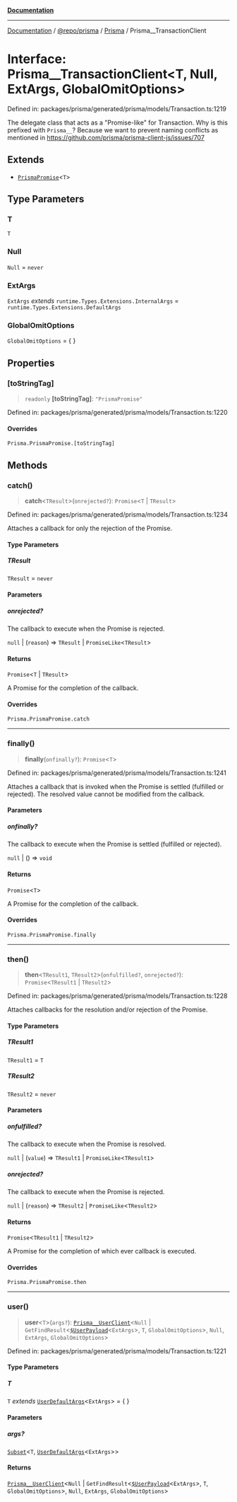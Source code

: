 [**Documentation**](../../../../../README.md)

***

[Documentation](../../../../../README.md) / [@repo/prisma](../../../README.md) / [Prisma](../README.md) / Prisma\_\_TransactionClient

# Interface: Prisma\_\_TransactionClient\<T, Null, ExtArgs, GlobalOmitOptions\>

Defined in: packages/prisma/generated/prisma/models/Transaction.ts:1219

The delegate class that acts as a "Promise-like" for Transaction.
Why is this prefixed with `Prisma__`?
Because we want to prevent naming conflicts as mentioned in
https://github.com/prisma/prisma-client-js/issues/707

## Extends

- [`PrismaPromise`](../type-aliases/PrismaPromise.md)\<`T`\>

## Type Parameters

### T

`T`

### Null

`Null` = `never`

### ExtArgs

`ExtArgs` *extends* `runtime.Types.Extensions.InternalArgs` = `runtime.Types.Extensions.DefaultArgs`

### GlobalOmitOptions

`GlobalOmitOptions` = \{ \}

## Properties

### \[toStringTag\]

> `readonly` **\[toStringTag\]**: `"PrismaPromise"`

Defined in: packages/prisma/generated/prisma/models/Transaction.ts:1220

#### Overrides

`Prisma.PrismaPromise.[toStringTag]`

## Methods

### catch()

> **catch**\<`TResult`\>(`onrejected?`): `Promise`\<`T` \| `TResult`\>

Defined in: packages/prisma/generated/prisma/models/Transaction.ts:1234

Attaches a callback for only the rejection of the Promise.

#### Type Parameters

##### TResult

`TResult` = `never`

#### Parameters

##### onrejected?

The callback to execute when the Promise is rejected.

`null` | (`reason`) => `TResult` \| `PromiseLike`\<`TResult`\>

#### Returns

`Promise`\<`T` \| `TResult`\>

A Promise for the completion of the callback.

#### Overrides

`Prisma.PrismaPromise.catch`

***

### finally()

> **finally**(`onfinally?`): `Promise`\<`T`\>

Defined in: packages/prisma/generated/prisma/models/Transaction.ts:1241

Attaches a callback that is invoked when the Promise is settled (fulfilled or rejected). The
resolved value cannot be modified from the callback.

#### Parameters

##### onfinally?

The callback to execute when the Promise is settled (fulfilled or rejected).

`null` | () => `void`

#### Returns

`Promise`\<`T`\>

A Promise for the completion of the callback.

#### Overrides

`Prisma.PrismaPromise.finally`

***

### then()

> **then**\<`TResult1`, `TResult2`\>(`onfulfilled?`, `onrejected?`): `Promise`\<`TResult1` \| `TResult2`\>

Defined in: packages/prisma/generated/prisma/models/Transaction.ts:1228

Attaches callbacks for the resolution and/or rejection of the Promise.

#### Type Parameters

##### TResult1

`TResult1` = `T`

##### TResult2

`TResult2` = `never`

#### Parameters

##### onfulfilled?

The callback to execute when the Promise is resolved.

`null` | (`value`) => `TResult1` \| `PromiseLike`\<`TResult1`\>

##### onrejected?

The callback to execute when the Promise is rejected.

`null` | (`reason`) => `TResult2` \| `PromiseLike`\<`TResult2`\>

#### Returns

`Promise`\<`TResult1` \| `TResult2`\>

A Promise for the completion of which ever callback is executed.

#### Overrides

`Prisma.PrismaPromise.then`

***

### user()

> **user**\<`T`\>(`args?`): [`Prisma__UserClient`](Prisma__UserClient.md)\<`Null` \| `GetFindResult`\<[`$UserPayload`](../type-aliases/$UserPayload.md)\<`ExtArgs`\>, `T`, `GlobalOmitOptions`\>, `Null`, `ExtArgs`, `GlobalOmitOptions`\>

Defined in: packages/prisma/generated/prisma/models/Transaction.ts:1221

#### Type Parameters

##### T

`T` *extends* [`UserDefaultArgs`](../type-aliases/UserDefaultArgs.md)\<`ExtArgs`\> = \{ \}

#### Parameters

##### args?

[`Subset`](../type-aliases/Subset.md)\<`T`, [`UserDefaultArgs`](../type-aliases/UserDefaultArgs.md)\<`ExtArgs`\>\>

#### Returns

[`Prisma__UserClient`](Prisma__UserClient.md)\<`Null` \| `GetFindResult`\<[`$UserPayload`](../type-aliases/$UserPayload.md)\<`ExtArgs`\>, `T`, `GlobalOmitOptions`\>, `Null`, `ExtArgs`, `GlobalOmitOptions`\>
